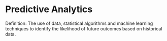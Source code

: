 # Predictive Analytics

Definition: The use of data, statistical algorithms and machine learning techniques to identify the likelihood of future outcomes based on historical data.